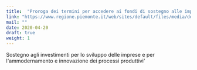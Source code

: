 ```yaml
---
title:  "Proroga dei termini per accedere ai fondi di sostegno alle imprese"
link: "https://www.regione.piemonte.it/web/sites/default/files/media/documenti/2020-04/dda1900000090_10600.pdf"
mail: ""
date: 2020-04-20
draft: true
weight: 1
---
```


Sostegno agli investimenti per lo sviluppo delle imprese e per l'ammodernamento e innovazione dei processi produttivi'